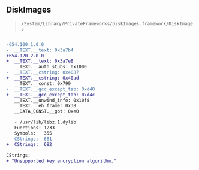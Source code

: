 ## DiskImages

> `/System/Library/PrivateFrameworks/DiskImages.framework/DiskImages`

```diff

-654.100.1.0.0
-  __TEXT.__text: 0x3a7b4
+654.120.2.0.0
+  __TEXT.__text: 0x3a7e8
   __TEXT.__auth_stubs: 0x1000
-  __TEXT.__cstring: 0x4087
+  __TEXT.__cstring: 0x40ad
   __TEXT.__const: 0x799
-  __TEXT.__gcc_except_tab: 0xd40
+  __TEXT.__gcc_except_tab: 0xd4c
   __TEXT.__unwind_info: 0x10f8
   __TEXT.__eh_frame: 0x38
   __DATA_CONST.__got: 0xe0

   - /usr/lib/libz.1.dylib
   Functions: 1233
   Symbols:   355
-  CStrings:  681
+  CStrings:  682
 
CStrings:
+ "Unsupported key encryption algorithm."

```
